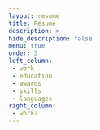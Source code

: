 ```yaml
---
layout: resume
title: Résumé
description: >
hide_description: false
menu: true
order: 3
left_column:
 - work
 - education 
 - awards
 - skills
 - languages
right_column:
 - work2
---
```

